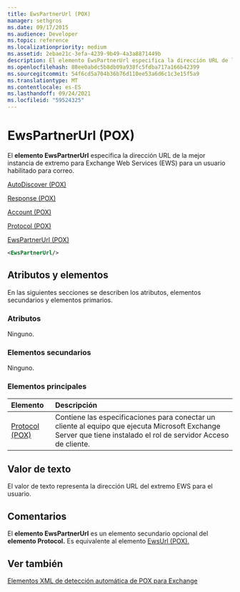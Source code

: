```yaml
---
title: EwsPartnerUrl (POX)
manager: sethgros
ms.date: 09/17/2015
ms.audience: Developer
ms.topic: reference
ms.localizationpriority: medium
ms.assetid: 2ebae21c-3efa-4239-9b49-4a3a8871449b
description: El elemento EwsPartnerUrl especifica la dirección URL de la mejor instancia de extremo para Exchange Web Services (EWS) para un usuario habilitado para correo.
ms.openlocfilehash: 88ee0abdc5b8db09a938fc5fdba717a166b42399
ms.sourcegitcommit: 54f6cd5a704b36b76d110ee53a6d6c1c3e15f5a9
ms.translationtype: MT
ms.contentlocale: es-ES
ms.lasthandoff: 09/24/2021
ms.locfileid: "59524325"
---
```

# <a name="ewspartnerurl-pox"></a>EwsPartnerUrl (POX)

El **elemento EwsPartnerUrl** especifica la dirección URL de la mejor instancia de extremo para Exchange Web Services (EWS) para un usuario habilitado para correo. 
  
[AutoDiscover (POX)](autodiscover-pox.md)
  
[Response (POX)](response-pox.md)
  
[Account (POX)](account-pox.md)
  
[Protocol (POX)](protocol-pox.md)
  
[EwsPartnerUrl (POX)](ewspartnerurl-pox.md)
  
```XML
<EwsPartnerUrl/>
```

## <a name="attributes-and-elements"></a>Atributos y elementos

En las siguientes secciones se describen los atributos, elementos secundarios y elementos primarios.
  
### <a name="attributes"></a>Atributos

Ninguno.
  
### <a name="child-elements"></a>Elementos secundarios

Ninguno.
  
### <a name="parent-elements"></a>Elementos principales

|**Elemento**|**Descripción**|
|:-----|:-----|
|[Protocol (POX)](protocol-pox.md) <br/> |Contiene las especificaciones para conectar un cliente al equipo que ejecuta Microsoft Exchange Server que tiene instalado el rol de servidor Acceso de cliente.  <br/> |
   
## <a name="text-value"></a>Valor de texto

El valor de texto representa la dirección URL del extremo EWS para el usuario.
  
## <a name="remarks"></a>Comentarios

El **elemento EwsPartnerUrl** es un elemento secundario opcional del **elemento Protocol.** Es equivalente al elemento [EwsUrl (POX).](ewsurl-pox.md) 
  
## <a name="see-also"></a>Ver también



[Elementos XML de detección automática de POX para Exchange](pox-autodiscover-xml-elements-for-exchange.md)

